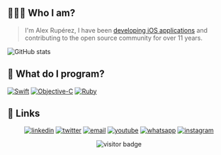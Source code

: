 ## 👨🏼‍💻 Who I am?

> I'm Alex Rupérez,
> I have been [developing iOS applications](https://linkedin.com/in/alexruperez) and contributing to the open source community for over 11 years.

![GitHub stats](https://github-readme-stats.vercel.app/api?username=alexruperez&count_private=true&show_icons=true&theme=dark)

## 📝 What do I program?

[![Swift](https://img.shields.io/badge/language-Swift-orange)](https://swift.org) [![Objective-C](https://img.shields.io/badge/language-Objective--C-blue)](https://developer.apple.com/library/archive/documentation/Cocoa/Conceptual/ProgrammingWithObjectiveC/Introduction/Introduction.html) [![Ruby](https://img.shields.io/badge/language-Ruby-red)](https://www.ruby-lang.org)

## 🔗 Links

<p align="center">
  <a href="https://www.linkedin.com/in/alexruperez"><img src="https://img.icons8.com/color/96/000000/linkedin.png" alt="linkedin"/></a>
  <a href="https://twitter.com/alexruperez"><img src="https://img.icons8.com/color/96/000000/twitter-squared.png" alt="twitter"/></a>
  <a href="mailto:me@alexruperez.com"><img src="https://img.icons8.com/color/96/000000/gmail.png" alt="email"/></a>
  <a href="https://www.youtube.com/user/alexruperez"><img src="https://img.icons8.com/color/96/000000/youtube.png" alt="youtube"/></a>
  <a href="https://wa.me/message/X373SHMZOGK7E1"><img src="https://img.icons8.com/color/96/000000/whatsapp.png" alt="whatsapp"/></a>
  <a href="https://www.instagram.com/alexruperez"><img src="https://img.icons8.com/color/96/000000/instagram-new.png" alt="instagram"/></a>
</p>

<p  align="center">
  <img src="https://visitor-badge.glitch.me/badge?page_id=alexruperez.alexruperez" alt="visitor badge"/>
</p>
